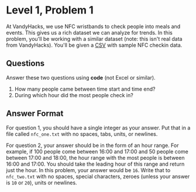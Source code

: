 # Level 1, Problem 1
At VandyHacks, we use NFC wristbands to check people into meals and events. This gives us a rich dataset we can analyze for trends. In this problem, you'll be working with a similar dataset (note: this isn't real data from VandyHacks). You'll be given a [CSV](https://en.wikipedia.org/wiki/Comma-separated_values) with sample NFC checkin data. 

## Questions
Answer these two questions using **code** (not Excel or similar).
1. How many people came between time start and time end?
2. During which hour did the most people check in?


## Answer Format
For question 1, you should have a single integer as your answer. Put that in a file called `nfc_one.txt` with no spaces, tabs, units, or newlines.

For question 2, your answer should be in the form of an hour range. For example, if 100 people come between 16:00 and 17:00 and 50 people come between 17:00 and 18:00, the hour range with the most people is between 16:00 and 17:00. You should take the leading hour of this range and return just the hour. In this problem, your answer would be `16`. Write that to `nfc_two.txt` with no spaces, special characters, zeroes (unless your answer is `10` or `20`), units or newlines.